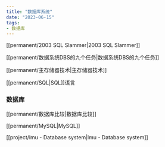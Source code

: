 ```yaml
---
title: "数据库系统"
date: "2023-06-15"
tags:
- 数据库
---
```


[[permanent/2003 SQL Slammer|2003 SQL Slammer]]

[[permanent/数据系统DBS的九个任务|数据系统DBS的九个任务]]

[[permanent/主存储器技术|主存储器技术]]

[[permanent/SQL|SQL]]语言

### 数据库
[[permanent/数据库比较|数据库比较]]

[[permanent/MySQL|MySQL]]

[[project/lmu - Database system|lmu - Database system]]